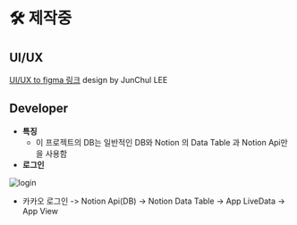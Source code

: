 # 🛠 제작중


## UI/UX
 [UI/UX to figma 링크](https://www.figma.com/file/lncMBXq1YnEChiikLfVk3x/%EC%95%88%EB%8F%84%EA%B2%BD's-team-library?t=JoJb2M3bSG0Ybj6e-0) design by JunChul LEE

## Developer
- **특징** 
  - 이 프로젝트의 DB는 일반적인 DB와 Notion 의 Data Table 과 Notion Api만을 사용함
- **로그인** 


 ![login](https://user-images.githubusercontent.com/59686942/203585556-a8694384-2385-4202-8972-a7783e225127.gif)
 
 
  - 카카오 로그인 -> Notion Api(DB) -> Notion Data Table -> App LiveData -> App View
 
 
 
